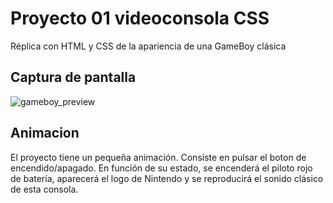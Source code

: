 # Proyecto 01 videoconsola CSS

Réplica con HTML y CSS de la apariencia de una GameBoy clásica

## Captura de pantalla
![gameboy_preview](https://user-images.githubusercontent.com/65553496/109416122-9a089b80-79bc-11eb-9b3d-adbac66ca865.png)


## Animacion
El proyecto tiene un pequeña animación. Consiste en pulsar el boton de encendido/apagado. En función de su estado, se encenderá el piloto rojo de batería, aparecerá el logo de Nintendo y se reproducirá el sonido clásico de esta consola.
